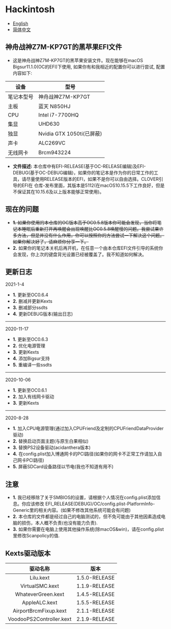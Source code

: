 # Hackintosh <br>
* [English](https://github.com/Xin9912/Hackintosh/blob/master/README.md)
* [简体中文](https://github.com/Xin9912/Hackintosh/blob/master/README_cn.md)
&emsp;
## 神舟战神Z7M-KP7GT的黑苹果EFI文件
* 这是神舟战神Z7M-KP7GT的黑苹果安装文件。现在能够在macOS Bigsur11.1.0(OC的EFI)下使用, 如果你有和我相近的配置你可以进行尝试, 配置内容如下:

| 设备 | 型号 |
| ---- | ---- |
| 笔记本型号 |神舟战神Z7M-KP7GT |
| 主板 | 蓝天 N850HJ |
| CPU | Intel i7-7700HQ |
| 集显 | UHD630 |
| 独显 | Nvidia GTX 1050ti(已屏蔽) |
| 声卡 | ALC269VC |
| 无线网卡 | Brcm943224 | <br>

* **文件描述:** 本仓库中有EFI-RELEASE(基于OC-RELEASE编辑)及EFI-DEBUG(基于OC-DEBUG编辑)，如果你的笔记本是作为你的日常工作的工具，请尽量使用RELEASE版本的EFI，如果不是你可以自由选择。CLOVER引导的EFI在 仓库-发布里面，其版本是5112(在macOS10.15.5下工作良好，但是不保证其在10.15.6及以上版本能够正常使用)。

## 现在的问题
* ~~**1.** 如果你使用的本仓库的OC版本高于OC0.5.8版本你可能会发现，当你将笔记本睡眠后重新打开再唤醒会出现唤醒比OC0.5.8唤醒慢的问题。我尝试果许多方法，但是并没有什么作用，你可以按照你的方法尝试一下解决这个问题。如果你解决好了，请麻烦你分享一下。~~ <br>
* **2.** 如果你的笔记本关机后再开机，在任意一个由本仓库EFI文件引导的系统你会发现，你上次的键盘背光设置已经被覆盖了。我不知道如何解决。 <br>

## 更新日志 <br>
2021-1-4
<br>
* **1.** 更新至OC0.6.4
* **2.** 删减并更新Kexts
* **3.** 删减部分ssdts
* **4.** 更新DEBUG版本(输出日志)
-----
2020-11-17
<br>
* **1.** 更新至OC0.6.3
* **2.** 优化电源管理
* **3.** 更新Kexts
* **4.** 添加Bigsur支持
* **5.** 重编译一些ssdts
-----
2020-10-06
<br>
* **1.** 更新至OC0.6.1
* **2.** 加入有线网卡驱动
* **3.** 更新Kexts
-----
 2020-8-28
<br>
* **1.** 加入CPU电源管理(通过加入CPUFriend及定制的CPUFriendDataProvider驱动)
* **2.** 替换启动页面主题(与原生白果相似)
* **3.** 替换PS2设备驱动(acidanthera版本)
* **4.** 在config.plist加入博通网卡的PCI路径(如果你的网卡不正常工作请加入自己网卡PCI路径)
* **5.** 屏蔽SDCard设备路径以节电(我也不知道有用不)


## 注意
* **1.** 我已经移除了关于SMBIOS的设置，请根据个人情况在config.plist添加信息。你应该修改 EFI_RELEASE(DEBUG)/OC/config.plist-PlatformInfo-Generic里的相关内容。(如果不修改其他系统可能会有问题)<br>
* **2.** 本仓库的文件都是经过自己的电脑测试的，但不免可能由于其他因素造成电脑的损伤，本人概不负责(也没有能力负责).
* **3.** 如果你需要在电脑上使用其他操作系统(除macOS&win)，请在config.plist里修改Scanpolicy的值.

## Kexts驱动版本

| 驱动名称 | 版本 |
| :----: | :----: |
| Lilu.kext| 1.5.0-RELEASE |
| VirtualSMC.kext| 1.1.9-RELEASE |
| WhateverGreen.kext | 1.4.5-RELEASE |
| AppleALC.kext | 1.5.5-RELEASE |
| AirportBrcmFixup.kext | 2.1.1-RELEASE |
| VoodooPS2Controller.kext | 2.1.9-RELEASE |<br>
